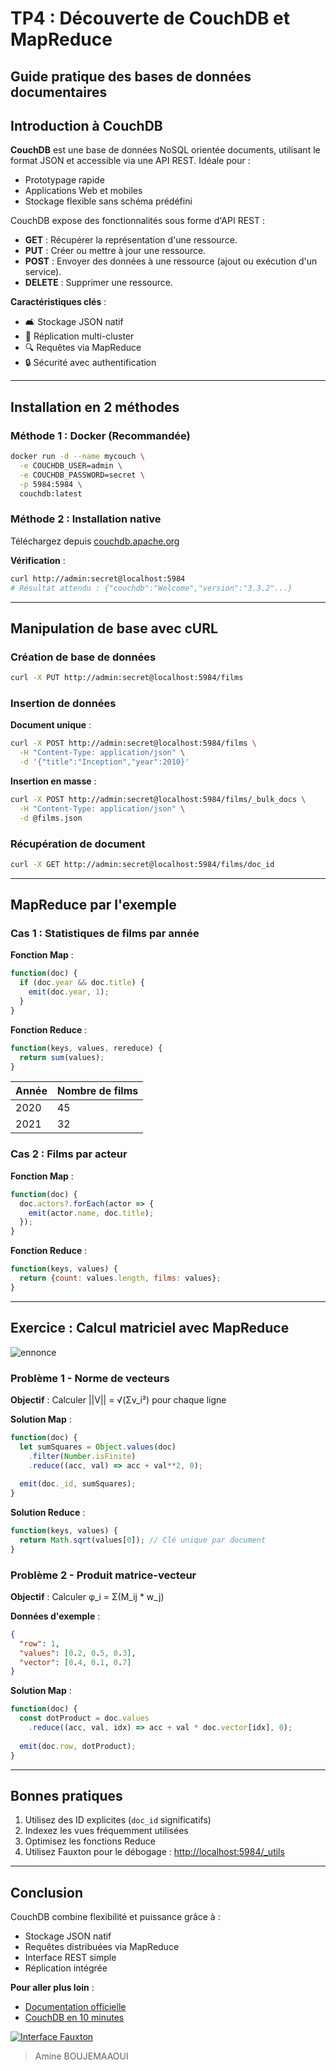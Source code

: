 # TP4 : Découverte de CouchDB et MapReduce
## Guide pratique des bases de données documentaires

## Introduction à CouchDB
**CouchDB** est une base de données NoSQL orientée documents, utilisant le format JSON et accessible via une API REST. Idéale pour :
- Prototypage rapide
- Applications Web et mobiles
- Stockage flexible sans schéma prédéfini

CouchDB expose des fonctionnalités sous forme d'API REST :
  - **GET** : Récupérer la représentation d'une ressource.
  - **PUT** : Créer ou mettre à jour une ressource.
  - **POST** : Envoyer des données à une ressource (ajout ou exécution d'un service).
  - **DELETE** : Supprimer une ressource.

**Caractéristiques clés** :
- 🛋️ Stockage JSON natif
- 🔄 Réplication multi-cluster
- 🔍 Requêtes via MapReduce
- 🔒 Sécurité avec authentification

---

## Installation en 2 méthodes

### Méthode 1 : Docker (Recommandée)
```bash
docker run -d --name mycouch \
  -e COUCHDB_USER=admin \
  -e COUCHDB_PASSWORD=secret \
  -p 5984:5984 \
  couchdb:latest
```

### Méthode 2 : Installation native
Téléchargez depuis [couchdb.apache.org](https://couchdb.apache.org/)

**Vérification** :
```bash
curl http://admin:secret@localhost:5984
# Résultat attendu : {"couchdb":"Welcome","version":"3.3.2"...}
```

---

## Manipulation de base avec cURL

### Création de base de données
```bash
curl -X PUT http://admin:secret@localhost:5984/films
```

### Insertion de données
**Document unique** :
```bash
curl -X POST http://admin:secret@localhost:5984/films \
  -H "Content-Type: application/json" \
  -d '{"title":"Inception","year":2010}'
```

**Insertion en masse** :
```bash
curl -X POST http://admin:secret@localhost:5984/films/_bulk_docs \
  -H "Content-Type: application/json" \
  -d @films.json
```

### Récupération de document
```bash
curl -X GET http://admin:secret@localhost:5984/films/doc_id
```

---

## MapReduce par l'exemple

### Cas 1 : Statistiques de films par année

**Fonction Map** :
```javascript
function(doc) {
  if (doc.year && doc.title) {
    emit(doc.year, 1);
  }
}
```

**Fonction Reduce** :
```javascript
function(keys, values, rereduce) {
  return sum(values);
}
```

| Année | Nombre de films |
|-------|-----------------|
| 2020  | 45              |
| 2021  | 32              |

### Cas 2 : Films par acteur

**Fonction Map** :
```javascript
function(doc) {
  doc.actors?.forEach(actor => {
    emit(actor.name, doc.title);
  });
}
```

**Fonction Reduce** :
```javascript
function(keys, values) {
  return {count: values.length, films: values};
}
```

---

## Exercice : Calcul matriciel avec MapReduce

![ennonce](https://i.imgur.com/6mZwX2W.png)


### Problème 1 - Norme de vecteurs
**Objectif** : Calculer ||V|| = √(Σv_i²) pour chaque ligne

**Solution Map** :
```javascript
function(doc) {
  let sumSquares = Object.values(doc)
    .filter(Number.isFinite)
    .reduce((acc, val) => acc + val**2, 0);
  
  emit(doc._id, sumSquares);
}
```

**Solution Reduce** :
```javascript
function(keys, values) {
  return Math.sqrt(values[0]); // Clé unique par document
}
```

### Problème 2 - Produit matrice-vecteur
**Objectif** : Calculer φ_i = Σ(M_ij * w_j)

**Données d'exemple** :
```json
{
  "row": 1,
  "values": [0.2, 0.5, 0.3],
  "vector": [0.4, 0.1, 0.7]
}
```

**Solution Map** :
```javascript
function(doc) {
  const dotProduct = doc.values
    .reduce((acc, val, idx) => acc + val * doc.vector[idx], 0);
  
  emit(doc.row, dotProduct);
}
```

---

## Bonnes pratiques
1. Utilisez des ID explicites (`doc_id` significatifs)
2. Indexez les vues fréquemment utilisées
3. Optimisez les fonctions Reduce
4. Utilisez Fauxton pour le débogage : [http://localhost:5984/_utils](http://localhost:5984/_utils)

---

## Conclusion
CouchDB combine flexibilité et puissance grâce à :
- Stockage JSON natif
- Requêtes distribuées via MapReduce
- Interface REST simple
- Réplication intégrée

**Pour aller plus loin** :
- [Documentation officielle](https://docs.couchdb.org/en/stable/)
- [CouchDB en 10 minutes](https://guide.couchdb.org)

[![Interface Fauxton](https://raw.githubusercontent.com/apache/couchdb-documentation/main/src/images/fauxton.png)](http://localhost:5984/_utils)

> Amine BOUJEMAAOUI
